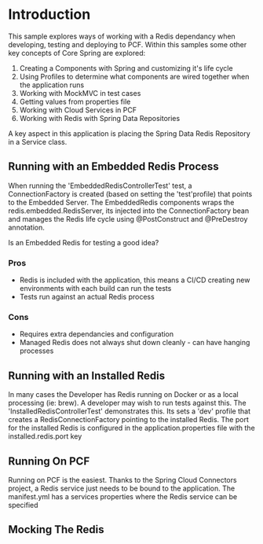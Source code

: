 # Introduction

This sample explores ways of working with a Redis dependancy when developing, testing and deploying to PCF. Within this samples some other key concepts of Core Spring are explored:

1. Creating a Components with Spring and customizing it's life cycle
2. Using Profiles to determine what components are wired together when the application runs
3. Working with MockMVC in test cases
4. Getting values from properties file
5. Working with Cloud Services in PCF
6. Working with Redis with Spring Data Repositories

A key aspect in this application is placing the Spring Data Redis Repository in a Service class. 

## Running with an Embedded Redis Process

When running the 'EmbeddedRedisControllerTest' test, a ConnectionFactory is created (based on setting the 'test'profile) that points to the Embedded Server. The EmbeddedRedis components wraps the redis.embedded.RedisServer, its injected into the ConnectionFactory bean and manages the Redis life cycle using @PostConstruct and @PreDestroy annotation.

Is an Embedded Redis for testing a good idea?

### Pros

- Redis is included with the application, this means a CI/CD creating new environments with each build can run the tests
- Tests run against an actual Redis process

### Cons

- Requires extra dependancies and configuration
- Managed Redis does not always shut down cleanly - can have hanging processes

## Running with an Installed Redis

In many cases the Developer has Redis running on Docker or as a local processing (ie: brew). A developer may wish to run tests against this. The 'InstalledRedisControllerTest' demonstrates this. Its sets a 'dev' profile that creates a RedisConnectionFactory pointing to the installed Redis. The port for the installed Redis is configured in the application.properties file with the installed.redis.port key

## Running On PCF

Running on PCF is the easiest. Thanks to the Spring Cloud Connectors project, a Redis service just needs to be bound to the application. The manifest.yml has a services properties where the Redis service can be specified

## Mocking The Redis





